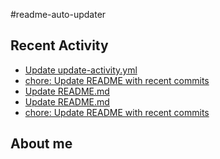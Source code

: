 #readme-auto-updater

## Recent Activity
<!-- LATEST_COMMITS:START -->
- [Update update-activity.yml](https://github.com/NEO1717/readme-auto-updater/commit/bd6aa9e48ace15860175dc767f744484710731f3)
- [chore: Update README with recent commits](https://github.com/NEO1717/readme-auto-updater/commit/3ca9aa752292967c93401f461d298cc2b8544b3b)
- [Update README.md](https://github.com/NEO1717/readme-auto-updater/commit/a61576cd24bb24493cbb5fee20b34caab47f5e2c)
- [Update README.md](https://github.com/NEO1717/readme-auto-updater/commit/eaf414e81cb96a4d7b295fea766d0f5d8d408f6d)
- [chore: Update README with recent commits](https://github.com/NEO1717/readme-auto-updater/commit/67d4265bdff664207b18eef323a3a31c77080d23)
<!-- LATEST_COMMITS:END -->

## About me
